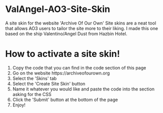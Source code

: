 # ValAngel-AO3-Site-Skin
A site skin for the website 'Archive Of Our Own' Site skins are a neat tool that allows AO3 users to tailor the site more to their liking. I made this one based on the ship Valentino/Angel Dust from Hazbin Hotel. 

# How to activate a site skin! 
<ol>
  <li>Copy the code that you can find in the code section of this page</li>
  <li>Go on the website https://archiveofourown.org</li>
  <li>Select the 'Skins' tab</li>
  <li>Select the 'Create Site Skin' button</li>
  <li>Name it whatever you would like and paste the code into the section asking for the CSS</li>
  <li>Click the 'Submit' button at the bottom of the page</li>
  <li>Enjoy!</li>
</ol>
